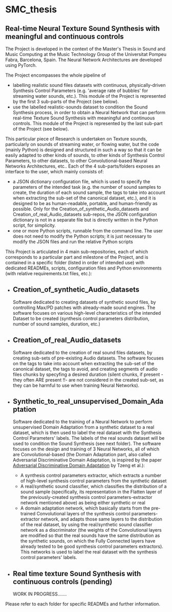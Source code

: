 # SMC_thesis
## Real-time Neural Texture Sound Synthesis with meaningful and continuous controls

The Project is developed in the context of the Master's Thesis in Sound and Music Computing at the Music Technology Group of the Universitat Pompeu Fabra, Barcelona, Spain.
The Neural Network Architectures are developed using PyTorch.

The Project encompasses the whole pipeline of
- labelling realistic sound files datasets with continuous, physically-driven Synthesis Control Parameters (e.g. 'average rate of bubbles' for streaming water sounds, etc.).
  This module of the Project is represented by the first 3 sub-parts of the Project (see below).
- use the labelled realistic-sounds dataset to condition the Sound Synthesis process, in order to obtain a Neural Network that can perform real-time Texture Sound Synthesis with meaningful and continuous controls.
  This module of the Project is represented by the last sub-part of the Project (see below).
  
This particular piece of Research is undertaken on Texture sounds, particularly on sounds of streaming water, or flowing water, but the code (mainly Python) is designed and structured in such a way so that it can be easily adapted to other kinds of sounds, to other kinds of Synthesis Control Parameters, to other datasets, to other Convolutional-based Neural Networks Architectures, etc..
Each of the 4 sub-parts/folders exposes an interface to the user, which mainly consists of:
- a JSON dictionary configuration file, which is used to specify the parameters of the intended task (e.g. the number of sound samples to create, the duration of each sound sample, the tags to take into account when extracting the sub-set of the canonical dataset, etc.), and it is designed to be as human-readable, portable, and human-friendly as possible. Only for the Creation_of_synthetic_Audio_datasets and Creation_of_real_Audio_datasets sub-repos, the JSON configuration dictionary is not in a separate file but is directly written in the Python script, for simplicity.
- one or more Python scripts, runnable from the command line. The user does not need to modify the Python scripts; it is just necessary to modify the JSON files and run the relative Python scripts

This Project is articulated in 4 main sub-repositories, each of which corresponds to a particular part and milestone of the Project, and is contained in a specific folder (listed in order of intended use) with dedicated READMEs, scripts, configuration files and Python environments (with relative requirements.txt files, etc.):
- ## Creation_of_synthetic_Audio_datasets
    Software dedicated to creating datasets of synthetic sound files, by controlling Max/PD patches with already-made sound engines.
    The software focuses on various high-level characteristics of the intended Dataset to be created (synthesis control parameters distribution, number of sound samples, duration, etc.)

- ## Creation_of_real_Audio_datasets
    Software dedicated to the creation of real sound files datasets, by creating sub-sets of pre-existing Audio datasets.
    The software focuses on the tags to take into account when extracting the sub-set of the canonical dataset, the tags to avoid, and creating segments of audio files chunks by specyfing a desired duration (silent chunks, if present -they often ARE present !!- are not considered in the created sub-set, as they can be harmful to use when training Neural Networks).

- ## Synthetic_to_real_unsupervised_Domain_Adaptation
    Software dedicated to the training of a Neural Network to perform unsupervised Domain Adaptation from a synthetic dataset to a real dataset, which is then used to label the real dataset with the Synthesis Control Parameters' labels. The labels of the real sounds dataset will be used to condition the Sound Synthesis (see next folder).
    The software focuses on the design and training of 3 Neural Networks, all of which are Convolutional-based (the Domain Adaptation part, also called Adversarial Discriminative Domain Adaptation, is inspired by the paper [Adversarial Discriminative Domain Adaptation](https://arxiv.org/pdf/1702.05464.pdf) by Tzeng et al.):
    - A synthesis control parameters extractor, which extracts a number of high-level synthesis control parameters from the synthetic dataset
    - A real/synthetic sound classifier, which classifies the distribution of a sound sample (specifically, its representation in the Flatten layer of the previously-created synthesis control parameters-extractor network mentioned above) as being either synthetic or real
    - A domain adaptation network, which basically starts from the pre-trained Convolutional layers of the synthesis control parameters-extractor network, and adapts those same layers to the distribution of the real dataset, by using the real/synthetic sound classifier network as a discriminator (the weights of the Convolutional layers are modified so that the real sounds have the same distribution as the synthetic sounds, on which the Fully Connected layers have already tested to be good synthesis control parameters extractors). This networks is used to label the real dataset with the synthesis control parameters' labels.

- ## Real time texture Sound Synthesis with continuous controls (pending)
    WORK IN PROGRESS.......

Please refer to each folder for specific READMEs and further information.